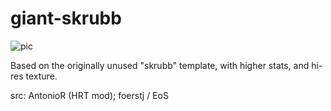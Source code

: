 # giant-skrubb

![pic](pic.jpg)

Based on the originally unused "skrubb" template, with higher stats, and hi-res texture.

src: AntonioR (HRT mod); foerstj / EoS
